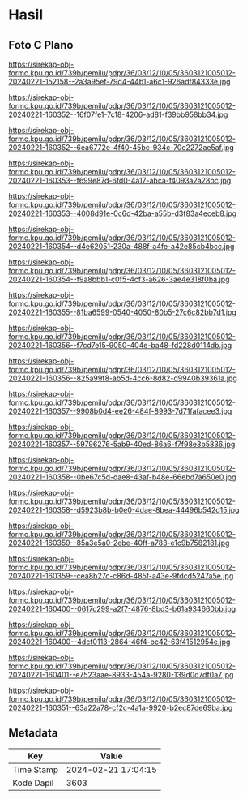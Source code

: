 # Hasil

## Foto C Plano

https://sirekap-obj-formc.kpu.go.id/739b/pemilu/pdpr/36/03/12/10/05/3603121005012-20240221-152158--2a3a95ef-79d4-44b1-a6c1-926adf84333e.jpg

https://sirekap-obj-formc.kpu.go.id/739b/pemilu/pdpr/36/03/12/10/05/3603121005012-20240221-160352--16f07fe1-7c18-4206-ad81-f39bb958bb34.jpg

https://sirekap-obj-formc.kpu.go.id/739b/pemilu/pdpr/36/03/12/10/05/3603121005012-20240221-160352--6ea6772e-4f40-45bc-934c-70e2272ae5af.jpg

https://sirekap-obj-formc.kpu.go.id/739b/pemilu/pdpr/36/03/12/10/05/3603121005012-20240221-160353--f699e87d-6fd0-4a17-abca-f4093a2a28bc.jpg

https://sirekap-obj-formc.kpu.go.id/739b/pemilu/pdpr/36/03/12/10/05/3603121005012-20240221-160353--4008d91e-0c6d-42ba-a55b-d3f83a4eceb8.jpg

https://sirekap-obj-formc.kpu.go.id/739b/pemilu/pdpr/36/03/12/10/05/3603121005012-20240221-160354--d4e62051-230a-488f-a4fe-a42e85cb4bcc.jpg

https://sirekap-obj-formc.kpu.go.id/739b/pemilu/pdpr/36/03/12/10/05/3603121005012-20240221-160354--f9a8bbb1-c0f5-4cf3-a626-3ae4e318f0ba.jpg

https://sirekap-obj-formc.kpu.go.id/739b/pemilu/pdpr/36/03/12/10/05/3603121005012-20240221-160355--81ba6599-0540-4050-80b5-27c6c82bb7d1.jpg

https://sirekap-obj-formc.kpu.go.id/739b/pemilu/pdpr/36/03/12/10/05/3603121005012-20240221-160356--f7cd7e15-9050-404e-ba48-fd228d0114db.jpg

https://sirekap-obj-formc.kpu.go.id/739b/pemilu/pdpr/36/03/12/10/05/3603121005012-20240221-160356--825a99f8-ab5d-4cc6-8d82-d9940b39361a.jpg

https://sirekap-obj-formc.kpu.go.id/739b/pemilu/pdpr/36/03/12/10/05/3603121005012-20240221-160357--9908b0d4-ee26-484f-8993-7d71fafacee3.jpg

https://sirekap-obj-formc.kpu.go.id/739b/pemilu/pdpr/36/03/12/10/05/3603121005012-20240221-160357--59796276-5ab9-40ed-86a6-f7f98e3b5836.jpg

https://sirekap-obj-formc.kpu.go.id/739b/pemilu/pdpr/36/03/12/10/05/3603121005012-20240221-160358--0be67c5d-dae8-43af-b48e-66ebd7a650e0.jpg

https://sirekap-obj-formc.kpu.go.id/739b/pemilu/pdpr/36/03/12/10/05/3603121005012-20240221-160358--d5923b8b-b0e0-4dae-8bea-44496b542d15.jpg

https://sirekap-obj-formc.kpu.go.id/739b/pemilu/pdpr/36/03/12/10/05/3603121005012-20240221-160359--85a3e5a0-2ebe-40ff-a783-e1c9b7582181.jpg

https://sirekap-obj-formc.kpu.go.id/739b/pemilu/pdpr/36/03/12/10/05/3603121005012-20240221-160359--cea8b27c-c86d-485f-a43e-9fdcd5247a5e.jpg

https://sirekap-obj-formc.kpu.go.id/739b/pemilu/pdpr/36/03/12/10/05/3603121005012-20240221-160400--0617c299-a2f7-4876-8bd3-b61a934660bb.jpg

https://sirekap-obj-formc.kpu.go.id/739b/pemilu/pdpr/36/03/12/10/05/3603121005012-20240221-160400--4dcf0113-2864-46f4-bc42-63f41512954e.jpg

https://sirekap-obj-formc.kpu.go.id/739b/pemilu/pdpr/36/03/12/10/05/3603121005012-20240221-160401--e7523aae-8933-454a-9280-139d0d7df0a7.jpg

https://sirekap-obj-formc.kpu.go.id/739b/pemilu/pdpr/36/03/12/10/05/3603121005012-20240221-160351--63a22a78-cf2c-4a1a-9920-b2ec87de69ba.jpg


## Metadata

| Key        | Value               |
| ---------- | ------------------- |
| Time Stamp | 2024-02-21 17:04:15 |
| Kode Dapil | 3603                |




